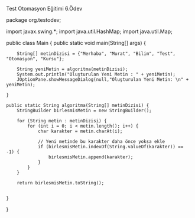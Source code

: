 Test Otomasyon Eğitimi 6.Ödev

package org.testodev;

import javax.swing.*;
import java.util.HashMap;
import java.util.Map;

public class Main {
    public static void main(String[] args) {

        String[] metinDizisi = {"Merhaba", "Murat", "Bilim", "Test", "Otomasyon", "Kursu"};

        String yeniMetin = algoritma(metinDizisi);
        System.out.println("Oluşturulan Yeni Metin : " + yeniMetin);
        JOptionPane.showMessageDialog(null,"Oluşturulan Yeni Metin: \n" + yeniMetin);

    }

    public static String algoritma(String[] metinDizisi) {
        StringBuilder birlesmisMetin = new StringBuilder();

        for (String metin : metinDizisi) {
            for (int i = 0; i < metin.length(); i++) {
                char karakter = metin.charAt(i);

                // Yeni metinde bu karakter daha önce yoksa ekle
                if (birlesmisMetin.indexOf(String.valueOf(karakter)) == -1) {
                    birlesmisMetin.append(karakter);
                }
            }
        }

        return birlesmisMetin.toString();


    }
}
